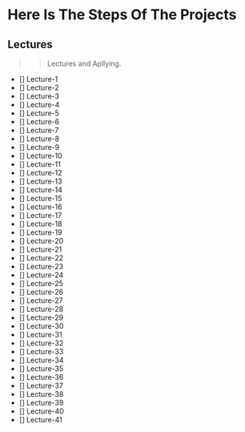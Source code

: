 # Here Is The Steps Of The Projects

## Lectures
>> Lectures and Apllying.
- [] Lecture-1
- [] Lecture-2
- [] Lecture-3
- [] Lecture-4
- [] Lecture-5
- [] Lecture-6
- [] Lecture-7
- [] Lecture-8
- [] Lecture-9
- [] Lecture-10
- [] Lecture-11
- [] Lecture-12
- [] Lecture-13
- [] Lecture-14
- [] Lecture-15
- [] Lecture-16
- [] Lecture-17
- [] Lecture-18
- [] Lecture-19
- [] Lecture-20
- [] Lecture-21
- [] Lecture-22
- [] Lecture-23
- [] Lecture-24
- [] Lecture-25
- [] Lecture-26
- [] Lecture-27
- [] Lecture-28
- [] Lecture-29
- [] Lecture-30
- [] Lecture-31
- [] Lecture-32
- [] Lecture-33
- [] Lecture-34
- [] Lecture-35
- [] Lecture-36
- [] Lecture-37
- [] Lecture-38
- [] Lecture-39
- [] Lecture-40
- [] Lecture-41